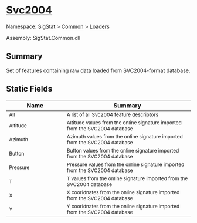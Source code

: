 # [Svc2004](./Svc2004.md)

Namespace: [SigStat]() > [Common](./../README.md) > [Loaders](./README.md)

Assembly: SigStat.Common.dll

## Summary
Set of features containing raw data loaded from SVC2004-format database.

## Static Fields

| Name<div><a href="#"><img width=200></a></div> | Summary<div><a href="#"><img width=475></a></div> | 
| --- | --- | 
| <sub>All</sub> | <sub>A list of all Svc2004 feature descriptors</sub> | 
| <sub>Altitude</sub> | <sub>Altitude values from the online signature imported from the SVC2004 database</sub> | 
| <sub>Azimuth</sub> | <sub>Azimuth values from the online signature imported from the SVC2004 database</sub> | 
| <sub>Button</sub> | <sub>Button values from the online signature imported from the SVC2004 database</sub> | 
| <sub>Pressure</sub> | <sub>Pressure values from the online signature imported from the SVC2004 database</sub> | 
| <sub>T</sub> | <sub>T values from the online signature imported from the SVC2004 database</sub> | 
| <sub>X</sub> | <sub>X cooridnates from the online signature imported from the SVC2004 database</sub> | 
| <sub>Y</sub> | <sub>Y cooridnates from the online signature imported from the SVC2004 database</sub> | 


